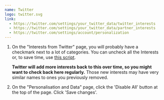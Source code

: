 ```yaml
---
name: Twitter
logo: twitter.svg
link:
  - https://twitter.com/settings/your_twitter_data/twitter_interests
  - https://twitter.com/settings/your_twitter_data/partner_interests
  - https://twitter.com/settings/account/personalization
---
```

1. On the "Interests from Twitter" page, you will probably have a checkmark next to a lot of categories. You can uncheck all the Interests or, to save time, use [this script](https://gist.github.com/edjw/61cda68535b237fa7fa8db23842c1b6d).

   **Twitter will add more interests back to this over time, so you might want to check back here regularly.** Those new interests may have very similar names to ones you previously removed.

2. On the "Personalisation and Data" page, click the 'Disable All' button at the top of the page. Click 'Save changes'.